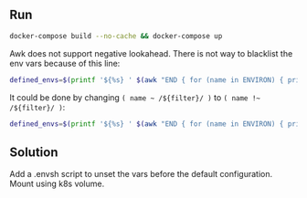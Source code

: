 ## Run

```sh
docker-compose build --no-cache && docker-compose up
```

Awk does not support negative lookahead. There is not way to blacklist the env vars because of this line:

```sh
defined_envs=$(printf '${%s} ' $(awk "END { for (name in ENVIRON) { print ( name ~ /${filter}/ ) ? name : \"\" } }" < /dev/null ))
```

It could be done by changing `( name ~ /${filter}/ )` to `( name !~ /${filter}/ )`:

```sh
defined_envs=$(printf '${%s} ' $(awk "END { for (name in ENVIRON) { print ( name !~ /${filter}/ ) ? name : \"\" } }" < /dev/null ))
```

## Solution

Add a .envsh script to unset the vars before the default configuration. Mount using k8s volume.

